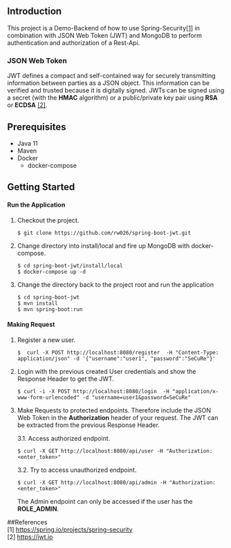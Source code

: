 ## Introduction

This project is a Demo-Backend of how to use Spring-Security[[1]](https://spring.io/projects/spring-security) in combination with JSON Web Token (JWT) 
and MongoDB to perform authentication and authorization of a Rest-Api. 

### JSON Web Token
JWT defines a compact and self-contained way 
for securely transmitting information between parties as a JSON object. 
This information can be verified and trusted because it is digitally signed. 
JWTs can be signed using a secret (with the **HMAC** algorithm) or a public/private key pair 
using **RSA** or **ECDSA** [[2]](https://jwt.io).
 
## Prerequisites  
+ Java 11  
+ Maven
+ Docker  
    + docker-compose

## Getting Started  
#### Run the Application
1. Checkout the project.
    ```
    $ git clone https://github.com/rw026/spring-boot-jwt.git
    ```
2. Change directory into install/local and fire up MongoDB with docker-compose.
    ```
    $ cd spring-boot-jwt/install/local  
    $ docker-compose up -d
    ```
3. Change the directory back to the project root and run the application
    ```
    $ cd spring-boot-jwt
    $ mvn install
    $ mvn spring-boot:run
    ```
#### Making Request
1. Register a new user.
    ```text
    $  curl -X POST http://localhost:8080/register  -H "Content-Type: application/json" -d '{"username":"user1", "password":"SeCuRe"}'
    ```
2. Login with the previous created User credentials and show the Response Header to get the JWT.
    ```text
    $ curl -i -X POST http://localhost:8080/login  -H "application/x-www-form-urlencoded" -d "username=user1&password=SeCuRe"
    ```
3. Make Requests to protected endpoints. Therefore include the JSON Web Token in the **Authorization** 
header of your request. The JWT can be extracted from the previous Response Header.   

    3.1. Access authorized endpoint.
    ```text
    $ curl -X GET http://localhost:8080/api/user -H "Authorization: <enter_token>"
    ```
    3.2. Try to access unauthorized endpoint. 
    ```text
    $ curl -X GET http://localhost:8080/api/admin -H "Authorization: <enter_token>"
    ```
   The Admin endpoint can only be accessed if the user has the **ROLE_ADMIN**.
   

##References  
[1] https://spring.io/projects/spring-security  
[2] https://jwt.io
